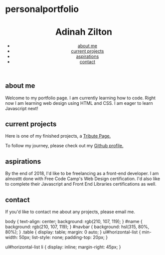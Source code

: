# personalportfolio
<script src="https://cdn.freecodecamp.org/testable-projects-fcc/v1/bundle.js"></script>

<body>
<header>
<h1 id="name">Adinah Zilton</h1>
  <nav id="navbar">
  <div class="table">
<ul id="horizontal-list">
  <li><a href="#about">about me</a></li>
  <li><a href="#projects">current projects</a></li>
  <li><a href="#aspirations">aspirations</a></li>
  <li><a href="#contact">contact</a></li>
</ul>
  </div>
</nav>
  </header>

  <main>
<div id="welcome-section">
<section id="about">
<h1>about me</h1>
  <p>Welcome to my portfolio page. I am currently learning how to code. Right now I am learning web design using HTML and CSS. I am eager to learn Javascript next!</p>
  </section>
  </div>
<section id="projects">
  <h1>current projects</h1>
    <p class="project-tile">Here is one of my finished projects, a <a href="https://codepen.io/zilton/pen/NBmRYy" target="_blank">Tribute Page.<a/></p>
    <p>To follow my journey, please check out my <a href="https://github.com/adinahhh" target="_blank" id="profile-link">Github profile.</a></p>
</section>
<section id="aspirations"> 
  <h1>aspirations</h1>
  <p>By the end of 2018, I'd like to be freelancing as a front-end developer. I am almosttt done with Free Code Camp's Web Design certification. I'd also like to complete their Javascript and Front End Libraries certifications as well.</p>
  </section>
<section id="contact">
  <h1>contact</h1>
  <p>If you'd like to contact me about any projects, please email me.</p>
  </section>
  </main>
</body>

body {
  text-align: center;
  background: rgb(210, 107, 119);
}
#name {
  background: rgb(210, 107, 119);
}
#navbar {
  background: hsl(315, 80%, 80%);
}
.table {
  display: table;
  margin: 0 auto;
}
ul#horizontal-list {
min-width: 50px;
list-style: none;
padding-top: 20px;
}

ul#horizontal-list li {
display: inline;
  margin-right: 45px;
}
